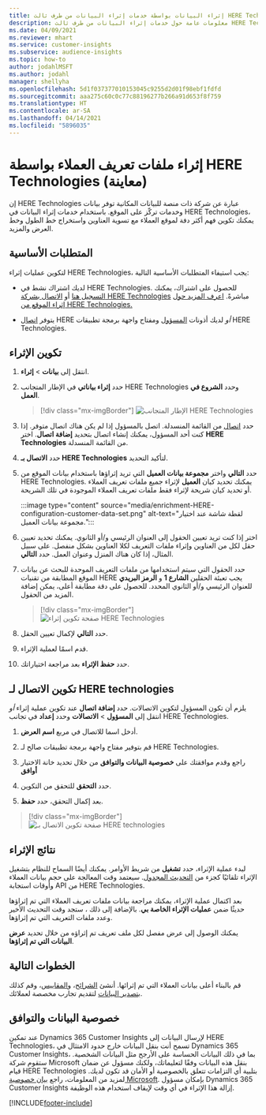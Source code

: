 ```yaml
---
title: إثراء البيانات بواسطة خدمات إثراء البيانات من طرف ثالث HERE Technologies
description: معلومات عامة حول خدمات إثراء البيانات من طرف ثالث HERE Technologies.
ms.date: 04/09/2021
ms.reviewer: mhart
ms.service: customer-insights
ms.subservice: audience-insights
ms.topic: how-to
author: jodahlMSFT
ms.author: jodahl
manager: shellyha
ms.openlocfilehash: 5d1f037377010153045c9255d2d01f98ebf1fdfd
ms.sourcegitcommit: aaa275c60c0c77c88196277b266a91d653f8f759
ms.translationtype: HT
ms.contentlocale: ar-SA
ms.lasthandoff: 04/14/2021
ms.locfileid: "5896035"
---
```

# <a name="enrichment-of-customer-profiles-with-here-technologies-preview"></a>إثراء ملفات تعريف العملاء بواسطة HERE Technologies (معاينة)

إن HERE Technologies عبارة عن شركة ذات منصة للبيانات المكانية توفر بيانات وخدمات تركّز على الموقع. باستخدام خدمات إثراء البيانات في HERE Technologies، يمكنك تكوين فهم أكثر دفة لموقع العملاء مع تسوية العناوين واستخراج خط الطول وخط العرض والمزيد.

## <a name="prerequisites"></a>المتطلبات الأساسية

لتكوين عمليات إثراء HERE Technologies، يجب استيفاء المتطلبات الأساسية التالية:

- لديك اشتراك نشط في HERE Technologies. للحصول على اشتراك، يمكنك [التسجيل هنا](https://developer.here.com/sign-up?utm_medium=referral&utm_source=Microsoft-Dynamics-CI&create=Freemium-Basic) أو [الاتصال بشركة HERE Technologies](https://developer.here.com/help?utm_medium=referral&utm_source=Microsoft-Dynamics-CI#how-can-we-help-you) مباشرةً. [اعرف المزيد حول إثراء الموقع من HERE Technologies.](https://developer.here.com/location-enrichment?cid=Dev-MicrosoftDynamics-DB-0-Dev-&utm_source=MicrosoftDynamics&utm_medium=referral&utm_campaign=Online_Dev_ReferralMicrosoft)

- يتوفر [اتصال](connections.md) HERE *أو* لديك أذونات [المسؤول](permissions.md#administrator) ومفتاح واجهة برمجة تطبيقات HERE Technologies.

## <a name="configure-the-enrichment"></a>تكوين الإثراء

1. انتقل إلى **بيانات** > **إثراء**. 

1. حدد **إثراء بياناتي** في الإطار المتجانب HERE Technologies وحدد **الشروع في العمل**.

   > [!div class="mx-imgBorder"]
   > ![الإطار المتجانب HERE Technologies](media/HERE-tile.png "الإطار المتجانب HERE Technologies")

1. حدد [اتصال](connections.md) من القائمة المنسدلة. اتصل بالمسؤول إذا لم يكن هناك اتصال متوفر. إذا كنت أحد المسؤول، يمكنك إنشاء اتصال بتحديد **إضافة اتصال**. اختر **HERE Technologies** من القائمة المنسدلة. 

1. حدد **الاتصال بـ HERE Technologies** لتأكيد التحديد.

1.  حدد **التالي** واختر **مجموعة بيانات العميل** التي تريد إثراؤها باستخدام بيانات الموقع من HERE Technologies. يمكنك تحديد كيان **العميل** لإثراء جميع ملفات تعريف العملاء أو تحديد كيان شريحة لإثراء فقط ملفات تعريف العملاء الموجودة في تلك الشريحة.

    :::image type="content" source="media/enrichment-HERE-configuration-customer-data-set.png" alt-text="لقطة شاشة عند اختيار مجموعة بيانات العميل.":::

1. اختر إذا كنت تريد تعيين الحقول إلى العنوان الرئيسي و/أو الثانوي. يمكنك تحديد تعيين حقل لكل من العناوين وإثراء ملفات التعريف لكلا العناوين بشكل منفصل. على سبيل المثال، إذا كان هناك المنزل وعنوان العمل. حدد **التالي**.

1. حدد الحقول التي سيتم استخدامها من ملفات التعريف الموحدة للبحث عن بيانات الموقع المطابقة من تقنيات HERE يجب تعبئة الحقلين **الشارع 1** و **الرمز البريدي** للعنوان الرئيسي و/أو الثانوي المحدد.‬ للحصول على دقة مطابقة أعلى، يمكن إضافة المزيد من الحقول.

   > [!div class="mx-imgBorder"]
   > ![صفحة تكوين إثراء HERE Technologies](media/enrichment-HERE-configuration.png "صفحة تكوين إثراء HERE Technologies")

1. حدد **التالي** لإكمال تعيين الحقل.

1. قدم اسمًا لعملية الإثراء. 

1. حدد **حفظ الإثراء** بعد مراجعة اختياراتك.

## <a name="configure-the-connection-for-here-technologies"></a>تكوين الاتصال لـ HERE technologies 

يلزم أن تكون المسؤول لتكوين الاتصالات. حدد **إضافة اتصال** عند تكوين عملية إثراء *أو* انتقل إلى **المسؤول** > **الاتصالات** وحدد **إعداد** في تجانب HERE Technologies.

1. أدخل اسما للاتصال في مربع **اسم العرض**.

1. قم بتوفير مفتاح واجهة برمجة تطبيقات صالح لـ HERE Technologies.

1. راجع وقدم موافقتك على **خصوصية البيانات والتوافق‬** من خلال تحديد خانة الاختيار **أوافق**

1. حدد **التحقق** للتحقق من التكوين.

1. بعد إكمال التحقق، حدد **حفظ**.

> [!div class="mx-imgBorder"]
   > ![صفحة تكوين الاتصال بـ HERE technologies](media/enrichment-HERE-connection.png "صفحة تكوين الاتصال بـ HERE technologies")

## <a name="enrichment-results"></a>نتائج الإثراء

لبدء عملية الإثراء، حدد **تشغيل** من شريط الأوامر. يمكنك أيضًا السماح للنظام بتشغيل الإثراء تلقائيًا كجزء من [التحديث المجدول](system.md#schedule-tab). سيعتمد وقت المعالجة على حجم بيانات العملاء وأوقات استجابة API من HERE Technologies.

بعد اكتمال عملية الإثراء، يمكنك مراجعة بيانات ملفات تعريف العملاء التي تم إثراؤها حديثًا ضمن **عمليات الإثراء الخاصة بي**. بالإضافة إلى ذلك ، ستجد وقت التحديث الأخير وعدد ملفات التعريف التي تم إثراؤها.

يمكنك الوصول إلى عرض مفصل لكل ملف تعريف تم إثراؤه من خلال تحديد **عرض البيانات التي تم إثراؤها**.

## <a name="next-steps"></a>الخطوات التالية

قم بالبناء أعلى بيانات العملاء التي تم إثرائها. أنشئ [الشرائح](segments.md)، و[المقاييس](measures.md)، وقم كذلك [بتصدير البيانات](export-destinations.md) لتقديم تجارب مخصصة لعملائك.

## <a name="data-privacy-and-compliance"></a>خصوصية البيانات والتوافق

عند تمكين Dynamics 365 Customer Insights لإرسال البيانات إلى HERE Technologies، تسمح أنت بنقل البيانات خارج حدود الامتثال في Dynamics 365 Customer Insights، بما في ذلك البيانات الحساسة على الأرجح مثل البيانات الشخصية. ستقوم شركة Microsoft بنقل هذه البيانات وفقًا لتعليماتك، ولكنك مسؤول عن ضمان قيام HERE Technologies بتلبية أي التزامات تتعلق بالخصوصية أو الأمان قد تكون لديك. لمزيد من المعلومات، راجع [بيان خصوصية Microsoft](https://go.microsoft.com/fwlink/?linkid=396732).
بإمكان مسؤول Dynamics 365 Customer Insights إزالة هذا الإثراء في أي وقت لإيقاف استخدام هذه الوظيفة.


[!INCLUDE[footer-include](../includes/footer-banner.md)]
